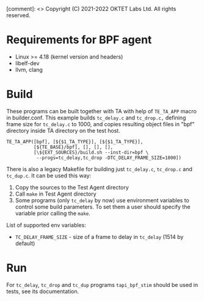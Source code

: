[comment]: <> Copyright (C) 2021-2022 OKTET Labs Ltd. All rights reserved.

Requirements for BPF agent
==========================

* Linux >= 4.18 (kernel version and headers)
* libelf-dev
* llvm, clang

Build
=====

These programs can be built together with TA with help of `TE_TA_APP`
macro in builder.conf. This example builds `tc_delay.c` and `tc_drop.c,`
defining frame size for `tc_delay.c` to 1000, and copies resulting
object files in "bpf" directory inside TA directory on the test
host.

```
TE_TA_APP([bpf], [${$1_TA_TYPE}], [${$1_TA_TYPE}],
          [${TE_BASE}/bpf], [], [], [],
          [\${EXT_SOURCES}/build.sh --inst-dir=bpf \
           --progs=tc_delay,tc_drop -DTC_DELAY_FRAME_SIZE=1000])
```

There is also a legacy Makefile for building just `tc_delay.c`, `tc_drop.c`
and `tc_dup.c`. It can be used this way:

1. Copy the sources to the Test Agent directory
2. Call `make` in Test Agent directory
3. Some programs (only `tc_delay` by now) use environment variables to control
some build parameters. To set them a user should specify the variable prior
calling the `make`.

List of supported env variables:
- `TC_DELAY_FRAME_SIZE` - size of a frame to delay in `tc_delay` (1514 by default)

Run
===

For `tc_delay`, `tc_drop` and `tc_dup` programs `tapi_bpf_stim` should be used in
tests, see its documentation.
